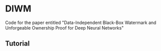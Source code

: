 # DIWM
Code for the paper entitled "Data-Independent Black-Box Watermark and Unforgeable Ownership Proof for Deep Neural Networks"

## Tutorial
